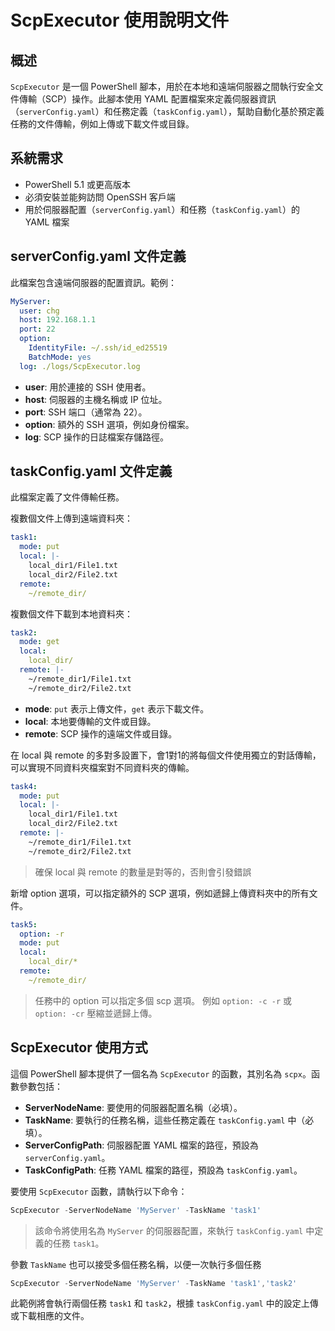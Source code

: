 # ScpExecutor 使用說明文件

## 概述

`ScpExecutor` 是一個 PowerShell 腳本，用於在本地和遠端伺服器之間執行安全文件傳輸（SCP）操作。此腳本使用 YAML 配置檔案來定義伺服器資訊（`serverConfig.yaml`）和任務定義（`taskConfig.yaml`），幫助自動化基於預定義任務的文件傳輸，例如上傳或下載文件或目錄。

## 系統需求

- PowerShell 5.1 或更高版本
- 必須安裝並能夠訪問 OpenSSH 客戶端
- 用於伺服器配置（`serverConfig.yaml`）和任務（`taskConfig.yaml`）的 YAML 檔案

## serverConfig.yaml 文件定義

此檔案包含遠端伺服器的配置資訊。範例：

```yaml
MyServer:
  user: chg
  host: 192.168.1.1
  port: 22
  option:
    IdentityFile: ~/.ssh/id_ed25519
    BatchMode: yes
  log: ./logs/ScpExecutor.log
```

- **user**: 用於連接的 SSH 使用者。
- **host**: 伺服器的主機名稱或 IP 位址。
- **port**: SSH 端口（通常為 22）。
- **option**: 額外的 SSH 選項，例如身份檔案。
- **log**: SCP 操作的日誌檔案存儲路徑。

## taskConfig.yaml 文件定義

此檔案定義了文件傳輸任務。

複數個文件上傳到遠端資料夾：

```yaml
task1:
  mode: put
  local: |-
    local_dir1/File1.txt
    local_dir2/File2.txt
  remote:
    ~/remote_dir/
```

複數個文件下載到本地資料夾：

```yaml
task2:
  mode: get
  local:
    local_dir/
  remote: |-
    ~/remote_dir1/File1.txt
    ~/remote_dir2/File2.txt
```

- **mode**: `put` 表示上傳文件，`get` 表示下載文件。
- **local**: 本地要傳輸的文件或目錄。
- **remote**: SCP 操作的遠端文件或目錄。

在 local 與 remote 的多對多設置下，會1對1的將每個文件使用獨立的對話傳輸，可以實現不同資料夾檔案對不同資料夾的傳輸。

```yaml
task4:
  mode: put
  local: |-
    local_dir1/File1.txt
    local_dir2/File2.txt
  remote: |-
    ~/remote_dir1/File1.txt
    ~/remote_dir2/File2.txt
```

> 確保 local 與 remote 的數量是對等的，否則會引發錯誤

新增 option 選項，可以指定額外的 SCP 選項，例如遞歸上傳資料夾中的所有文件。

```yaml
task5:
  option: -r
  mode: put
  local:
    local_dir/*
  remote:
    ~/remote_dir/
```

> 任務中的 option 可以指定多個 scp 選項。
> 例如 `option: -c -r` 或 `option: -cr` 壓縮並遞歸上傳。

## ScpExecutor 使用方式

這個 PowerShell 腳本提供了一個名為 `ScpExecutor` 的函數，其別名為 `scpx`。函數參數包括：

- **ServerNodeName**: 要使用的伺服器配置名稱（必填）。
- **TaskName**: 要執行的任務名稱，這些任務定義在 `taskConfig.yaml` 中（必填）。
- **ServerConfigPath**: 伺服器配置 YAML 檔案的路徑，預設為 `serverConfig.yaml`。
- **TaskConfigPath**: 任務 YAML 檔案的路徑，預設為 `taskConfig.yaml`。

要使用 `ScpExecutor` 函數，請執行以下命令：

```powershell
ScpExecutor -ServerNodeName 'MyServer' -TaskName 'task1'
```

> 該命令將使用名為 `MyServer` 的伺服器配置，來執行 `taskConfig.yaml` 中定義的任務 `task1`。

參數 `TaskName` 也可以接受多個任務名稱，以便一次執行多個任務

```powershell
ScpExecutor -ServerNodeName 'MyServer' -TaskName 'task1','task2'
```

此範例將會執行兩個任務 `task1` 和 `task2`，根據 `taskConfig.yaml` 中的設定上傳或下載相應的文件。
